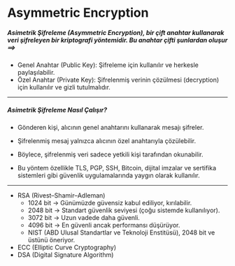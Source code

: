 # Asymmetric Encryption

##### Asimetrik Şifreleme (Asymmetric Encryption), bir çift anahtar kullanarak veri şifreleyen bir kriptografi yöntemidir. Bu anahtar çifti şunlardan oluşur ==> 
- Genel Anahtar (Public Key): Şifreleme için kullanılır ve herkesle paylaşılabilir.
- Özel Anahtar (Private Key): Şifrelenmiş verinin çözülmesi (decryption) için kullanılır ve gizli tutulmalıdır.

-------------------------------------

##### Asimetrik Şifreleme Nasıl Çalışır?
- Gönderen kişi, alıcının genel anahtarını kullanarak mesajı şifreler.
- Şifrelenmiş mesaj yalnızca alıcının özel anahtarıyla çözülebilir.
- Böylece, şifrelenmiş veri sadece yetkili kişi tarafından okunabilir.

- Bu yöntem özellikle TLS, PGP, SSH, Bitcoin, dijital imzalar ve sertifika sistemleri gibi güvenlik uygulamalarında yaygın olarak kullanılır.

-------------------------------------

- RSA (Rivest–Shamir–Adleman) 
    - 1024 bit → Günümüzde güvensiz kabul ediliyor, kırılabilir.
    - 2048 bit → Standart güvenlik seviyesi (çoğu sistemde kullanılıyor).
    - 3072 bit → Uzun vadede daha güvenli.
    - 4096 bit → En güvenli ancak performansı düşürüyor.
    - NIST (ABD Ulusal Standartlar ve Teknoloji Enstitüsü), 2048 bit ve üstünü öneriyor. 
- ECC (Elliptic Curve Cryptography)
- DSA (Digital Signature Algorithm)
